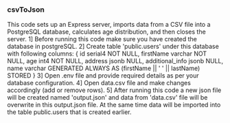 ### csvToJson
This code sets up an Express server, imports data from a CSV file into a PostgreSQL database, calculates age distribution, and then closes the server.
1] Before running this code make sure you have created the database in postgreSQL.
2] Create table 'public.users' under this database with following columns:
    { id serial4 NOT NULL,
    firstName varchar NOT NULL,
    age int4 NOT NULL,
    address jsonb NULL,
    additional_info jsonb NULL,
    name varchar GENERATED ALWAYS AS (firstName || ' ' || lastName) STORED }
3] Open .env file and provide required details as per your database configuration.
4] Open data.csv file and make changes accordingly (add or remove rows).
5] After running this code a new json file will be created named 'output.json' and data from 'data.csv' file will be overwrite in this output.json file. At the same time data will be imported into the table public.users that is created earlier.

